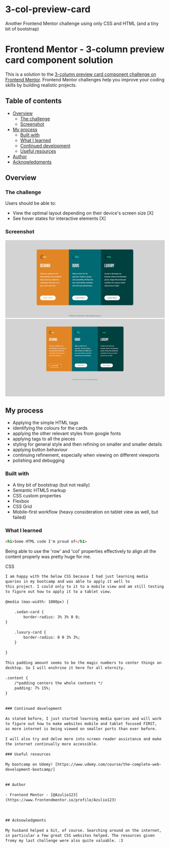 # 3-col-preview-card
Another Frontend Mentor challenge using only CSS and HTML (and a tiny bit of bootstrap)
# Frontend Mentor - 3-column preview card component solution

This is a solution to the [3-column preview card component challenge on Frontend Mentor](https://www.frontendmentor.io/challenges/3column-preview-card-component-pH92eAR2-). Frontend Mentor challenges help you improve your coding skills by building realistic projects. 

## Table of contents

- [Overview](#overview)
  - [The challenge](#the-challenge)
  - [Screenshot](#screenshot)
- [My process](#my-process)
  - [Built with](#built-with)
  - [What I learned](#what-i-learned)
  - [Continued development](#continued-development)
  - [Useful resources](#useful-resources)
- [Author](#author)
- [Acknowledgments](#acknowledgments)


## Overview

### The challenge

Users should be able to:

- View the optimal layout depending on their device's screen size [X]
- See hover states for interactive elements [X]

### Screenshot

![](./desktopview.jpg)
![](./desktopview_activestate.jpg)


## My process

- Applying the simple HTML tags
- identifying the colours for the cards
- applying the other relevant styles from google fonts
- applying tags to all the pieces
- styling for general style and then refining on smaller and smaller details
- applying button behaviour
- continuing refinement, especially when viewing on different viewports
- polishing and debugging


### Built with

- A tiny bit of bootstrap (but not really)
- Semantic HTML5 markup
- CSS custom properties
- Flexbox
- CSS Grid
- Mobile-first workflow (heavy consideration on tablet view as well, but failed)


### What I learned

```html
<h1>Some HTML code I'm proud of</h1>
```
<!-- <div class="row content">  
  <div class="col-lg-4 col-md-6 sedan-card">
    <svg width="64" height="40" xmlns="http://www.w3.org/2000/svg">there is an icon here, I promise</svg>
    <h1 class="sedan-h1">SEDANS</h1>
      <p>Choose a sedan for its affordability and excellent fuel economy. Ideal for cruising in the city 
      or on your next road trip.</p>
    <button class="btn sedan-btn">Learn More</button>
  </div>
-->

  Being able to use the 'row' and 'col' properties effectively to align all the content properly was pretty huge for me.

CSS
```
I am happy with the below CSS because I had just learning media queries in my bootcamp and was able to apply it well to 
this project. I could only to it to a mobile view and am still testing to figure out how to apply it to a tablet view.

@media (max-width: 1000px) {

    .sedan-card {
        border-radius: 3% 3% 0 0;
}

    .luxury-card {
        border-radius: 0 0 3% 3%;
    }

}

This padding amount seems to be the magic numbers to center things on desktop. So I will enshrine it here for all eternity.

.content {
    /*padding centers the whole contents */
    padding: 7% 15%;   
}


### Continued development

As stated before, I just started learning media queries and will work to figure out how to make websites mobile and tablet focused FIRST,
as more internet is being viewed on smaller ports than ever before.

I will also try and delve more into screen reader assistance and make the internet continually more accessible.

### Useful resources

My bootcamp on Udemy! [https://www.udemy.com/course/the-complete-web-development-bootcamp/]


## Author

- Frontend Mentor - [@Azulio123](https://www.frontendmentor.io/profile/Azulio123)



## Acknowledgments

My husband helped a bit, of course. Searching around on the internet, in particular a few great CSS websites helped. The resources given fromy my last challenge were also quite valuable. :3
